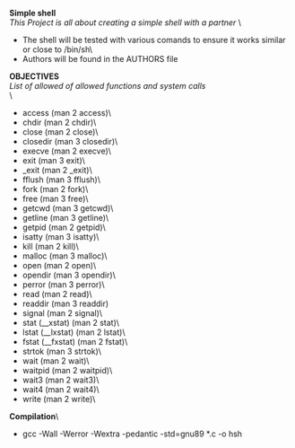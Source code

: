 **Simple shell** \
 *This Project is all about creating a simple shell with a partner* \
 - The shell will be tested with various comands to ensure it works similar or close to /bin/sh\
 - Authors will be found in the AUTHORS file

 **OBJECTIVES**\
 *List of allowed of allowed functions and system calls* \
\
  - access (man 2 access)\
  - chdir (man 2 chdir)\
  - close (man 2 close)\
  - closedir (man 3 closedir)\
  - execve (man 2 execve)\
  - exit (man 3 exit)\
  - _exit (man 2 _exit)\
  - fflush (man 3 fflush)\
  - fork (man 2 fork)\
  - free (man 3 free)\
  - getcwd (man 3 getcwd)\
  - getline (man 3 getline)\
  - getpid (man 2 getpid)\
  - isatty (man 3 isatty)\
  - kill (man 2 kill)\
  - malloc (man 3 malloc)\
  - open (man 2 open)\
  - opendir (man 3 opendir)\
  - perror (man 3 perror)\
  - read (man 2 read)\
  - readdir (man 3 readdir\)
  - signal (man 2 signal)\
  - stat (__xstat) (man 2 stat)\
  - lstat (__lxstat) (man 2 lstat)\
  - fstat (__fxstat) (man 2 fstat)\
  - strtok (man 3 strtok)\
  - wait (man 2 wait)\
  - waitpid (man 2 waitpid)\
  - wait3 (man 2 wait3)\
  - wait4 (man 2 wait4)\
  - write (man 2 write)\

 **Compilation**\
 - gcc -Wall -Werror -Wextra -pedantic -std=gnu89 *.c -o hsh
